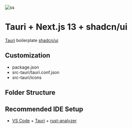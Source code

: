 ![ss](https://user-images.githubusercontent.com/16024979/215224137-4ed3b36b-623b-4eaa-b5e1-a40b77086ef6.png)

# Tauri + Next.js 13 + shadcn/ui

[Tauri](https://github.com/tauri-apps/tauri) boilerplate [shadcn/ui](https://github.com/shadcn/ui)

## Customization

- package.json
- src-tauri/tauri.conf.json
- src-tauri/icons

## Folder Structure

## Recommended IDE Setup

- [VS Code](https://code.visualstudio.com/) + [Tauri](https://marketplace.visualstudio.com/items?itemName=tauri-apps.tauri-vscode) + [rust-analyzer](https://marketplace.visualstudio.com/items?itemName=rust-lang.rust-analyzer)
